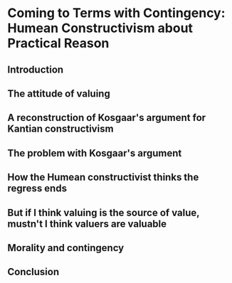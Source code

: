 # Coming to Terms with Contingency: Humean Constructivism about Practical Reason

## Introduction

## The attitude of valuing

## A reconstruction of Kosgaar's argument for Kantian constructivism

## The problem with Kosgaar's argument

## How the Humean constructivist thinks the regress ends

## But if I think valuing is the source of value, mustn't I think valuers are valuable

## Morality and contingency

## Conclusion